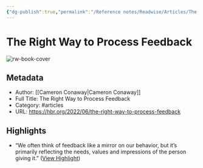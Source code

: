 ```yaml
---
{"dg-publish":true,"permalink":"/Reference notes/Readwise/Articles/The Right Way to Process Feedback-2/"}
---
```


# The Right Way to Process Feedback

![rw-book-cover](https://hbr.org/resources/images/article_assets/2022/06/A_Jun22_16_1389476015.jpg)

## Metadata
- Author: [[Cameron Conaway\|Cameron Conaway]]
- Full Title: The Right Way to Process Feedback
- Category: #articles
- URL: https://hbr.org/2022/06/the-right-way-to-process-feedback

## Highlights
- “We often think of feedback like a mirror on our behavior, but it’s primarily reflecting the needs, values and impressions of the person giving it.” ([View Highlight](https://read.readwise.io/read/01gkgw59dpesqrmzd5psw0g9nc))
